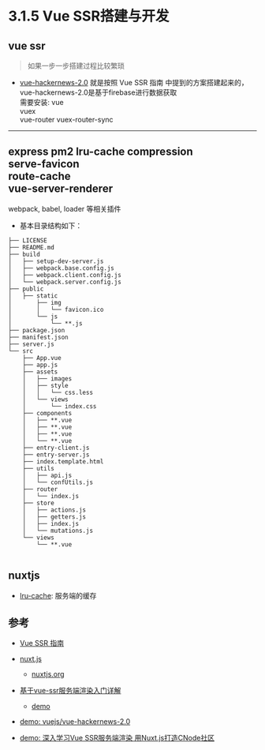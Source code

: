 # 3.1.5 Vue SSR搭建与开发
>


## vue ssr

>如果一步一步搭建过程比较繁琐
- [vue-hackernews-2.0](https://github.com/vuejs/vue-hackernews-2.0) 就是按照 Vue SSR 指南 中提到的方案搭建起来的，  
vue-hackernews-2.0是基于firebase进行数据获取    
需要安装:
vue  
vuex  
vue-router 
vuex-router-sync   
---------------  
express
pm2
lru-cache 
compression   
serve-favicon  
route-cache  
vue-server-renderer  
--------------  
webpack, babel, loader 等相关插件

- 基本目录结构如下：

```
├── LICENSE
├── README.md
├── build
│   ├── setup-dev-server.js
│   ├── webpack.base.config.js
│   ├── webpack.client.config.js
│   └── webpack.server.config.js
├── public
│   ├── static
│       ├── img
│       │   └── favicon.ico
│       └── js
│           └── **.js
├── package.json
├── manifest.json
├── server.js
└── src
    ├── App.vue
    ├── app.js
    ├── assets
    │   ├── images
    │   ├── style
    │   │   └── css.less
    │   └── views
    │       └── index.css
    ├── components
    │   ├── **.vue
    │   ├── **.vue
    │   ├── **.vue
    │   └── **.vue
    ├── entry-client.js
    ├── entry-server.js
    ├── index.template.html
    ├── utils
    │   ├── api.js
    │   └── confUtils.js
    ├── router
    │   └── index.js
    ├── store
    │   ├── actions.js
    │   ├── getters.js
    │   ├── index.js
    │   └── mutations.js
    └── views
        └── **.vue
              

```

## nuxtjs




- [lru-cache](https://www.npmjs.com/package/lru-cache): 服务端的缓存


## 参考
- [Vue SSR 指南](https://ssr.vuejs.org/zh/#%E4%BB%80%E4%B9%88%E6%98%AF%E6%9C%8D%E5%8A%A1%E5%99%A8%E7%AB%AF%E6%B8%B2%E6%9F%93-ssr-%EF%BC%9F)

- [nuxt.js](https://github.com/nuxt/nuxt.js)
  - [nuxtjs.org](https://zh.nuxtjs.org/)


- [基于vue-ssr服务端渲染入门详解](https://juejin.im/post/5a50f208f265da3e5132ed91)
  - [demo](https://github.com/wqzwh/ga-vue-ssr)

- [demo: vuejs/vue-hackernews-2.0](https://github.com/vuejs/vue-hackernews-2.0)
- [demo: 深入学习Vue SSR服务端渲染 用Nuxt.js打造CNode社区](https://juejin.im/post/5c45f13f6fb9a049e12a86fb)
